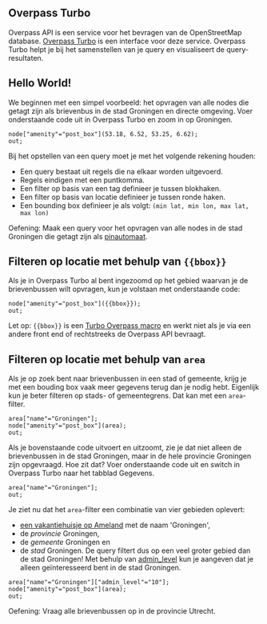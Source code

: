 ## Overpass Turbo
Overpass API is een service voor het bevragen van de OpenStreetMap database. [Overpass Turbo](http://overpass-turbo.eu/) is een interface voor deze service. Overpass Turbo helpt je bij het samenstellen van je query en visualiseert de query-resultaten. 


## Hello World!
We beginnen met een simpel voorbeeld: het opvragen van alle nodes die getagt zijn als brievenbus in de stad Groningen en directe omgeving.
Voer onderstaande code uit in Overpass Turbo en zoom in op Groningen.

```
node["amenity"="post_box"](53.18, 6.52, 53.25, 6.62);
out;
```

Bij het opstellen van een query moet je met het volgende rekening houden:
* Een query bestaat uit regels die na elkaar worden uitgevoerd.
* Regels eindigen met een puntkomma.
* Een filter op basis van een tag definieer je tussen blokhaken.
* Een filter op basis van locatie definieer je tussen ronde haken.
* Een bounding box definieer je als volgt: `(min lat, min lon, max lat, max lon)`

Oefening: Maak een query voor het opvragen van alle nodes in de stad Groningen die getagt zijn als [pinautomaat](http://wiki.openstreetmap.org/wiki/Tag:amenity%3Datm).

## Filteren op locatie met behulp van `{{bbox}}`
Als je in Overpass Turbo al bent ingezoomd op het gebied waarvan je de brievenbussen wilt opvragen, kun je volstaan met onderstaande code:

```
node["amenity"="post_box"]({{bbox}});
out;
```

Let op: `{{bbox}}` is een [Turbo Overpass macro](http://wiki.openstreetmap.org/wiki/Overpass_turbo/Extended_Overpass_Turbo_Queries) en werkt niet als je via een andere front end of rechtstreeks de Overpass API bevraagt.


## Filteren op locatie met behulp van `area`
Als je op zoek bent naar brievenbussen in een stad of gemeente, krijg je met een bouding box vaak meer gegevens terug dan je nodig hebt. Eigenlijk kun je beter filteren op stads- of gemeentegrens. Dat kan met een `area`-filter.

```
area["name"="Groningen"];
node["amenity"="post_box"](area);
out;
```

Als je bovenstaande code uitvoert en uitzoomt, zie je dat niet alleen de brievenbussen in de stad Groningen, maar in de hele provincie Groningen zijn opgevraagd. Hoe zit dat?
Voer onderstaande code uit en switch in Overpass Turbo naar het tabblad Gegevens.

```
area["name"="Groningen"];
out;
```

Je ziet nu dat het `area`-filter een combinatie van vier gebieden oplevert: 
* [een vakantiehuisje op Ameland](http://www.openstreetmap.org/way/267920141#map=16/53.4567/5.7923) met de naam 'Groningen',
* de _provincie_ Groningen,
* de _gemeente_ Groningen en 
* de _stad_ Groningen.
De query filtert dus op een veel groter gebied dan de stad Groningen!
Met behulp van [admin_level](http://wiki.openstreetmap.org/wiki/Template:Admin_level_11) kun je aangeven dat je alleen geïnteresseerd bent in de stad Groningen.

```
area["name"="Groningen"]["admin_level"="10"];
node["amenity"="post_box"](area);
out;
```

Oefening: Vraag alle brievenbussen op in de provincie Utrecht.

